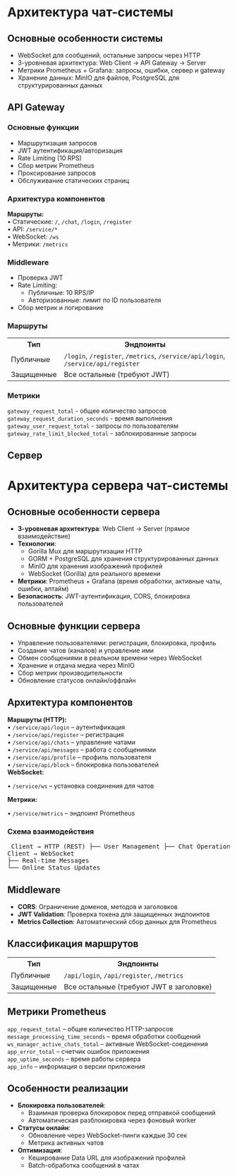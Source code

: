 <h1>Архитектура чат-системы</h1>

<div class="container">
<h2>Основные особенности системы</h2>
<ul>
<li>WebSocket для сообщений, остальные запросы через HTTP</li>
<li>3-уровневая архитектура: Web Client → API Gateway → Server</li>
<li>Метрики Prometheus + Grafana: запросы, ошибки, сервер и gateway</li>
<li>Хранение данных: MinIO для файлов, PostgreSQL для структурированных данных</li>
</ul>
</div>

<h2>API Gateway</h2>

<div class="container">
<h3>Основные функции</h3>
<ul>
<li>Маршрутизация запросов</li>
<li>JWT аутентификация/авторизация</li>
<li>Rate Limiting (10 RPS)</li>
<li>Сбор метрик Prometheus</li>
<li>Проксирование запросов</li>
<li>Обслуживание статических страниц</li>
</ul>

<h3>Архитектура компонентов</h3>
<div class="endpoint">
<strong>Маршруты:</strong><br>
• Статические: <code>/</code>, <code>/chat</code>, <code>/login</code>, <code>/register</code><br>
• API: <code>/service/*</code><br>
• WebSocket: <code>/ws</code><br>
• Метрики: <code>/metrics</code>
</div>

<h3>Middleware</h3>
<ul>
<li>Проверка JWT</li>
<li>Rate Limiting:
    <ul>
        <li>Публичные: 10 RPS/IP</li>
        <li>Авторизованные: лимит по ID пользователя</li>
    </ul>
</li>
<li>Сбор метрик и логирование</li>
</ul>

<h3>Маршруты</h3>
<table>
<tr><th>Тип</th><th>Эндпоинты</th></tr>
<tr><td>Публичные</td><td><code>/login</code>, <code>/register</code>, <code>/metrics</code>, <code>/service/api/login</code>, <code>/service/api/register</code></td></tr>
<tr><td>Защищенные</td><td>Все остальные (требуют JWT)</td></tr>
</table>

<h3>Метрики</h3>
<div class="metrics">
<code>gateway_request_total</code> - общее количество запросов<br>
<code>gateway_request_duration_seconds</code> - время выполнения<br>
<code>gateway_user_request_total</code> - запросы по пользователям<br>
<code>gateway_rate_limit_blocked_total</code> - заблокированные запросы
</div>
</div>

<h2>Сервер</h2>

<h1>Архитектура сервера чат-системы</h1><div class="container"> <h2>Основные особенности сервера</h2> <ul> <li><strong>3-уровневая архитектура</strong>: Web Client → Server (прямое взаимодействие)</li> <li><strong>Технологии</strong>: <ul> <li>Gorilla Mux для маршрутизации HTTP</li> <li>GORM + PostgreSQL для хранения структурированных данных</li> <li>MinIO для хранения изображений профилей</li> <li>WebSocket (Gorilla) для реального времени</li> </ul> </li> <li><strong>Метрики</strong>: Prometheus + Grafana (время обработки, активные чаты, ошибки, аптайм)</li> <li><strong>Безопасность</strong>: JWT-аутентификация, CORS, блокировка пользователей</li> </ul> </div><h2>Основные функции сервера</h2> <div class="container"> <ul> <li>Управление пользователями: регистрация, блокировка, профиль</li> <li>Создание чатов (каналов) и управление ими</li> <li>Обмен сообщениями в реальном времени через WebSocket</li> <li>Хранение и отдача медиа через MinIO</li> <li>Сбор метрик производительности</li> <li>Обновление статусов онлайн/оффлайн</li> </ul> </div><h2>Архитектура компонентов</h2> <div class="container"> <div class="endpoint"> <strong>Маршруты (HTTP):</strong><br> • <code>/service/api/login</code> – аутентификация<br> • <code>/service/api/register</code> – регистрация<br> • <code>/service/api/chats</code> – управление чатами<br> • <code>/service/api/messages</code> – работа с сообщениями<br> • <code>/service/api/profile</code> – профиль пользователя<br> • <code>/service/api/block</code> – блокировка пользователей<br>
<strong>WebSocket:</strong>

• <code>/service/ws</code> – установка соединения для чатов

<strong>Метрики:</strong>

• <code>/service/metrics</code> – эндпоинт Prometheus

</div><h3>Схема взаимодействия</h3> <pre> Client → HTTP (REST) ├── User Management ├── Chat Operations └── Metrics
Client → WebSocket
├── Real-time Messages
└── Online Status Updates
</pre>

</div><h2>Middleware</h2> <div class="container"> <ul> <li><strong>CORS</strong>: Ограничение доменов, методов и заголовков</li> <li><strong>JWT Validation</strong>: Проверка токена для защищенных эндпоинтов</li> <li><strong>Metrics Collection</strong>: Автоматический сбор данных для Prometheus</li> </ul> </div><h2>Классификация маршрутов</h2> <div class="container"> <table> <tr><th>Тип</th><th>Эндпоинты</th></tr> <tr><td>Публичные</td><td><code>/api/login</code>, <code>/api/register</code>, <code>/metrics</code></td></tr> <tr><td>Защищенные</td><td>Все остальные (требуют JWT в заголовке)</td></tr> </table> </div><h2>Метрики Prometheus</h2> <div class="container metrics"> <code>app_request_total</code> – общее количество HTTP-запросов<br> <code>message_processing_time_seconds</code> – время обработки сообщений<br> <code>ws_manager_active_chats_total</code> – активные WebSocket-соединения<br> <code>app_error_total</code> – счетчик ошибок приложения<br> <code>app_uptime_seconds</code> – время работы сервера<br> <code>app_info</code> – информация о версии приложения<br> </div><h2>Особенности реализации</h2> <div class="container"> <ul> <li><strong>Блокировка пользователей</strong>: <ul> <li>Взаимная проверка блокировок перед отправкой сообщений</li> <li>Автоматическая разблокировка через фоновый worker</li> </ul> </li> <li><strong>Статусы онлайн</strong>: <ul> <li>Обновление через WebSocket-пинги каждые 30 сек</li> <li>Метрика активных чатов</li> </ul> </li> <li><strong>Оптимизация</strong>: <ul> <li>Кеширование Data URL для изображений профилей</li> <li>Batch-обработка сообщений в чатах</li> </ul> </li> </ul> </div>
